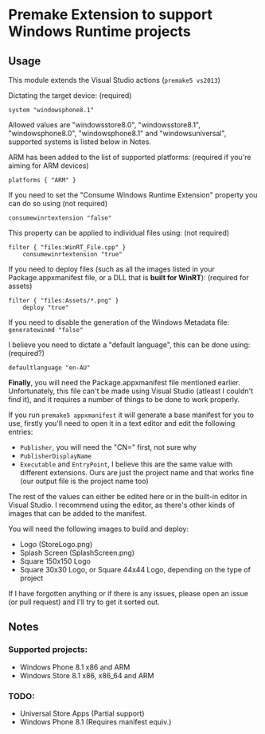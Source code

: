 # Premake Extension to support Windows Runtime projects

## Usage

This module extends the Visual Studio actions (`premake5 vs2013`)

Dictating the target device: (required)

`system "windowsphone8.1"`

Allowed values are "windowsstore8.0", "windowsstore8.1", "windowsphone8.0", "windowsphone8.1" and "windowsuniversal", supported systems is listed below in Notes.

ARM has been added to the list of supported platforms: (required if you're aiming for ARM devices)

`platforms { "ARM" }`

If you need to set the "Consume Windows Runtime Extension" property you can do so using (not required)

`consumewinrtextension "false"`

This property can be applied to individual files using: (not required)
```
filter { "files:WinRT_File.cpp" }
	consumewinrtextension "true"
```

If you need to deploy files (such as all the images listed in your Package.appxmanifest file, or a DLL that is **built for WinRT**): (required for assets)
```
filter { "files:Assets/*.png" }
	deploy "true"
```

If you need to disable the generation of the Windows Metadata file:
`generatewinmd "false"`

I believe you need to dictate a "default language", this can be done using: (required?)

`defaultlanguage "en-AU"`

**Finally**, you will need the Package.appxmanifest file mentioned earlier. Unfortunately, this file can't be made using Visual Studio (atleast I couldn't find it), and it requires a number of things to be done to work properly.

If you run `premake5 appxmanifest` it will generate a base manifest for you to use, firstly you'll need to open it in a text editor and edit the following entries:
* `Publisher`, you will need the "CN=" first, not sure why
* `PublisherDisplayName`
* `Executable` and `EntryPoint`, I believe this are the same value with different extensions. Ours are just the project name and that works fine (our output file is the project name too)

The rest of the values can either be edited here or in the built-in editor in Visual Studio. I recommend using the editor, as there's other kinds of images that can be added to the manifest.

You will need the following images to build and deploy:
* Logo (StoreLogo.png)
* Splash Screen (SplashScreen.png)
* Square 150x150 Logo
* Square 30x30 Logo, or Square 44x44 Logo, depending on the type of project

If I have forgotten anything or if there is any issues, please open an issue (or pull request) and I'll try to get it sorted out.

## Notes

### Supported projects:
* Windows Phone 8.1 x86 and ARM
* Windows Store 8.1 x86, x86_64 and ARM

### TODO:
* Universal Store Apps (Partial support)
* Windows Phone 8.1 (Requires manifest equiv.)
